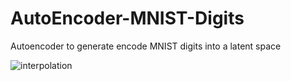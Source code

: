 # AutoEncoder-MNIST-Digits
Autoencoder to generate encode MNIST digits into a latent space

![interpolation](https://github.com/ChaitanyaKatti/AutoEncoder-MNIST-Digits/assets/96473570/32972636-977a-4042-b257-ebe3b5a4cdcb)
